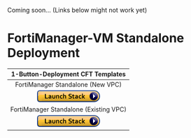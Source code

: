 Coming soon... (Links below might not work yet)

# FortiManager-VM Standalone Deployment

|1-Button-Deployment CFT Templates|
|:-:|
|FortiManager Standalone (New VPC)|
|[![Deploy to AWS](https://github.com/40net-cloud/fortinet-aws-solutions/blob/master/FortiGate/Active-Passive-Multi-Zone/images/aws_cft_image.png)](https://console.aws.amazon.com/cloudformation/home#/stacks/create/review?templateURL=https://ftnt-cfts.s3.amazonaws.com/fmg/fmg_standalone_newvpc.yaml&stackName=FortiManager-Standalone-New-VPC)|
|FortiManager Standalone (Existing VPC)|
|[![Deploy to AWS](https://github.com/40net-cloud/fortinet-aws-solutions/blob/master/FortiGate/Active-Passive-Multi-Zone/images/aws_cft_image.png)](https://console.aws.amazon.com/cloudformation/home#/stacks/create/review?templateURL=https://ftnt-cfts.s3.amazonaws.com/fmg/fmg_standalone_existingvpc.yaml&stackName=FortiManager-Standalone-Existing-VPC)|
